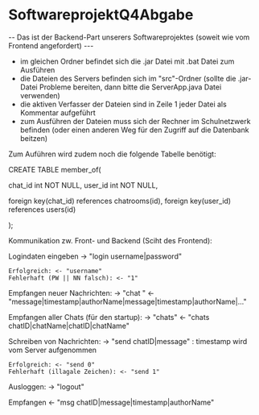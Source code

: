 # SoftwareprojektQ4Abgabe

-- Das ist der Backend-Part unserers Softwareprojektes (soweit wie vom Frontend angefordert) ---

- im gleichen Ordner befindet sich die .jar Datei mit .bat Datei zum Ausführen
- die Dateien des Servers befinden sich im "src"-Ordner (sollte die .jar-Datei Probleme bereiten, dann bitte die ServerApp.java Datei verwenden)
- die aktiven Verfasser der Dateien sind in Zeile 1 jeder Datei als Kommentar aufgeführt
- zum Ausführen der Dateien muss sich der Rechner im Schulnetzwerk befinden (oder einen anderen Weg für den Zugriff auf die Datenbank beitzen)


Zum Auführen wird zudem noch die folgende Tabelle benötigt:

CREATE TABLE member_of(

chat_id int NOT NULL,
user_id int NOT NULL,

foreign key(chat_id) references chatrooms(id),
foreign key(user_id) references users(id)

);


Kommunikation zw. Front- und Backend (Sciht des Frontend):


Logindaten eingeben
-> "login username|password"

    Erfolgreich: <- "username"
    Fehlerhaft (PW || NN falsch): <- "1"

Empfangen neuer Nachrichten:
-> "chat <chatID>"
<- "message|timestamp|authorName|message|timestamp|authorName|..."

Empfangen aller Chats (für den startup):
-> "chats"
<- "chats chatID|chatName|chatID|chatName"

Schreiben von Nachrichten:
-> "send chatID|message" : timestamp wird vom Server aufgenommen

    Erfolgreich: <- "send 0"
    Fehlerhaft (illagale Zeichen): <- "send 1"

Ausloggen:
-> "logout"

Empfangen
<- "msg chatID|message|timestamp|authorName"
